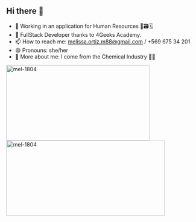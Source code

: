  ## Hi there 👋

- 🔭 Working in an application for Human Resources 👥🗃️🗓️
- 🌱 FullStack Developer thanks to 4Geeks Academy. 
- 📫 How to reach me: melissa.ortiz.m88@gmail.com / +569 675 34 201
- 😄 Pronouns: she/her
- 🤗 More about me: I come from the Chemical Industry 👩‍🔬

<img align="left" src="https://github-readme-stats.vercel.app/api/top-langs?username=mel-1804&show_icons=true&locale=en&layout=compact" width="380" height="200" alt="mel-1804"/> </p> <p><img align="left" src="https://github-readme-stats.vercel.app/api?username=mel-1804&show_icons=true&locale=en" width="420" height="200" alt="mel-1804"/>
